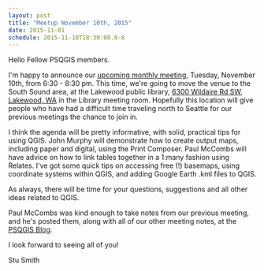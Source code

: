 ```yaml
---
layout: post
title: "Meetup November 10th, 2015"
date: 2015-11-01
schedule: 2015-11-10T18:30:00.0-8
---
```


Hello Fellow PSQGIS members.

I'm happy to announce our [upcoming monthly meeting](http://www.meetup.com/Puget-Sound-QGIS-Users-Group/events/226389306/), Tuesday, November 10th, from 6:30 - 8:30 pm.  This time, we're going to move the venue to the South Sound area, at the Lakewood public library, [6300 Wildaire Rd SW, Lakewood, WA](https://www.openstreetmap.org/way/377915619#map=19/47.16035/-122.52144) in the Library meeting room.  Hopefully this location will give people who have had a difficult time traveling north to Seattle for our previous meetings the chance to join in.  

I think the agenda will be pretty informative, with solid, practical tips for using QGIS.  John Murphy will demonstrate how to create output maps, including paper and digital, using the Print Composer.  Paul McCombs will have advice on how to link tables together in a 1:many fashion using Relates.  I've got some quick tips on accessing free (!) basemaps, using coordinate systems within QGIS, and adding Google Earth .kml files to QGIS.

As always, there will be time for your questions, suggestions and all other ideas related to QGIS.  

Paul McCombs was kind enough to take notes from our previous meeting, and he's posted them, along with all of our other meeting notes, at the [PSQGIS Blog](http://psqgis.org/blog/).

I look forward to seeing all of you!

Stu Smith 